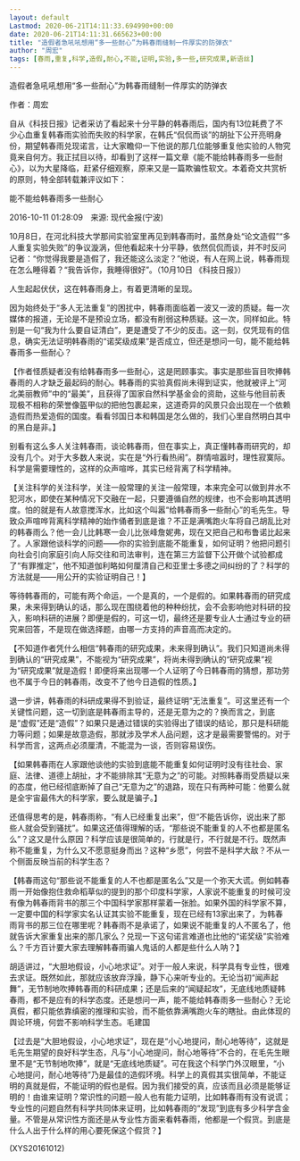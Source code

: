 ```yaml
---
layout: default
Lastmod: 2020-06-21T14:11:33.694990+00:00
date: 2020-06-21T14:11:31.665623+00:00
title: "造假者急吼吼想用“多一些耐心”为韩春雨缝制一件厚实的防弹衣"
author: "周宏"
tags: [春雨,重复,科学,造假,耐心,不能,证明,实验,多一些,研究成果,新语丝]
---
```


造假者急吼吼想用“多一些耐心”为韩春雨缝制一件厚实的防弹衣

作者：周宏

自从《科技日报》记者采访了看起来十分平静的韩春雨后，国内有13位耗费了不少心血重复韩春雨实验而失败的科学家，在韩氏“侃侃而谈”的胡扯下公开亮明身份，期望韩春雨兑现诺言，让大家瞻仰一下他说的那几位能够重复他实验的人物究竟来自何方。我正拭目以待，却看到了这样一篇文章《能不能给韩春雨多一些耐心》，以为大星降临，赶紧仔细观察，原来又是一篇欺骗性软文。本着奇文共赏析的原则，特全部转载兼评议如下：

能不能给韩春雨多一些耐心

2016-10-11 01:28:09　来源: 现代金报(宁波)

10月8日，在河北科技大学那间实验室里再见到韩春雨时，虽然身处“论文造假”“多人重复实验失败”的争议漩涡，但他看起来十分平静，依然侃侃而谈，并不时反问记者：“你觉得我要是造假了，我还能这么淡定？”他说，有人在网上说，韩春雨现在怎么睡得着？“我告诉你，我睡得很好”。（10月10日 《科技日报》）

人生起起伏伏，这在韩春雨身上，有着更清晰的呈现。

因为始终处于“多人无法重复”的困扰中，韩春雨面临着一波又一波的质疑。每一次媒体的报道，无论是不是预设立场，都没有削弱这种质疑。这一次，同样如此。特别是一句“我为什么要自证清白”，更是遭受了不少的反击。这一刻，仅凭现有的信息，确实无法证明韩春雨的“诺奖级成果”是否成立，但还是想问一句，能不能给韩春雨多一些耐心？

【作者怪质疑者没有给韩春雨多一些耐心，这是罔顾事实。事实是那些盲目吹捧韩春雨的人才缺乏最起码的耐心。韩春雨的实验真假尚未得到证实，他就被评上“河北美丽教师”中的“最美”，且获得了国家自然科学基金会的资助，这些与他目前表现极不相称的荣誉像盔甲似的把他包裹起来，这道奇异的风景只会出现在一个依赖造假而热爱造假的国度。看看邻国日本和韩国是怎么做的，我们心里自然明白其中的黑白是非。】

别看有这么多人关注韩春雨，谈论韩春雨，但在事实上，真正懂韩春雨研究的，却没有几个。对于大多数人来说，实在是“外行看热闹”。群情喧嚣时，理性寂寞际。科学是需要理性的，这样的众声喧哗，其实已经背离了科学精神。

【关注科学的关注科学，关注一般常理的关注一般常理，本来完全可以做到井水不犯河水，即使在某种情况下交融在一起，只要遵循自然的规律，也不会影响其透明度。怕的就是有人故意搅浑水，比如这个叫嚣“给韩春雨多一些耐心”的毛先生。导致众声喧哗背离科学精神的始作俑者到底是谁？不正是满嘴跑火车将自己胡乱比对的韩春雨么？他一会儿比韩寒一会儿比张峰詹妮弗，现在又把自己和布鲁诺比起来了。人家跟他谈科学的问题——你的实验到底能不能重复，如何证明？他把问题引向社会引向家庭引向人际交往和司法审判，连在第三方监督下公开做个试验都成了“有罪推定”，他不知道伽利略如何厘清自己和亚里士多德之间纠纷的了？科学的方法就是——用公开的实验证明自己！】

等待韩春雨的，可能有两个命运，一个是真的，一个是假的。如果韩春雨的研究成果，未来得到确认的话，那么现在围绕着他的种种纷扰，会不会影响他对科研的投入，影响科研的进展？即便是假的，可这一切，最终还是要专业人士通过专业的研究来回答，不是现在做选择题，由哪一方支持的声音高而决定的。

【不知道作者凭什么相信“韩春雨的研究成果，未来得到确认”。我们只知道尚未得到确认的“研究成果”，不能视为“研究成果”，将尚未得到确认的“研究成果”视为“研究成果”就是造假！即便将来出现哪一个人证明了今日韩春雨的猜想，那功劳也不属于今日的韩春雨，改变不了他今日造假的性质。】

退一步讲，韩春雨的科研成果得不到验证，最终证明“无法重复”。可这里还有一个关键性问题，这一切到底是韩春雨主导的，还是无意为之的？换而言之，到底是“虚假”还是“造假”？如果只是通过错误的实验得出了错误的结论，那只是科研能力等问题；如果是故意造假，那就涉及学术人品问题，这才是最需要警惕的。对于科学而言，这两点必须厘清，不能混为一谈，否则容易误伤。

【如果韩春雨在人家跟他谈他的实验到底能不能重复如何证明时没有往社会、家庭、法律、道德上胡扯，才不能排除其“无意为之”的可能。对照韩春雨受质疑以来的态度，他已经彻底断掉了自己“无意为之”的退路，现在只有两种可能：他要么就是全宇宙最伟大的科学家，要么就是骗子。】

还值得思考的是，韩春雨称，“有人已经重复出来”，但“不能告诉你，说出来了那些人就会受到骚扰”。如果这还值得理解的话，“那些说不能重复的人不也都是匿名么”？这又是什么原因？科学应该是很简单的，行就是行，不行就是不行。既然声称不能重复，为什么又不愿意挺身而出？这种“乡愿”，何尝不是科学大敌？不从一个侧面反映当前的科学生态？

【韩春雨这句“那些说不能重复的人不也都是匿名么”又是一个弥天大谎。例如韩春雨一开始像抱住救命稻草似的提到的那个印度科学家，人家说不能重复的时候可没有像为韩春雨背书的那三个中国科学家那样蒙着一张脸。如果外国的科学家不算，一定要中国的科学家实名认证其实验不能重复，现在已经有13家出来了，为韩春雨背书的那三位在哪里呢？韩春雨不是承诺了，如果说不能重复的人不匿名了，他就告诉大家重复出来的那几家么？兑现一下这句诺言难道也比他的“诺奖级”实验难么？千方百计要大家去理解韩春雨骗人鬼话的人都是些什么人呐？】

胡适讲过，“大胆地假设，小心地求证”。对于一般人来说，科学具有专业性，很难去求证。既然如此，那就应该放弃浮躁，静下心来听专业的。无论当初“闻声起舞”，无节制地吹捧韩春雨的科研成果；还是后来的“闻疑起攻”，无底线地质疑韩春雨，都不是应有的科学态度。还是想问一声，能不能给韩春雨多一些耐心？无论真假，都只能依靠缜密的推理和实验，而不能依靠满嘴跑火车的瞎扯。由此体现的舆论环境，何尝不影响科学生态。毛建国

【过去是“大胆地假设，小心地求证”，现在是“小心地提问，耐心地等待”，这就是毛先生期望的良好科学生态，凡与“小心地提问，耐心地等待”不合的，在毛先生眼里不是“无节制地吹捧”，就是“无底线地质疑”。可在我这个科学门外汉眼里，“小心地提问，耐心地等待”乃是最佳的造假环境。科学上的真假其实很简单，不能证明的真就是假，不能证明的假也是假。因为我们接受的真，应该而且必须是能够证明的！由谁来证明？常识性的问题一般人也有能力证明，比如韩春雨有没有说谎；专业性的问题自然有科学共同体来证明，比如韩春雨的“发现”到底有多少科学含金量。不管是从常识性方面还是从专业性方面来看韩春雨，他都是一个假货。到底是什么人出于什么样的用心要死保这个假货？】

(XYS20161012)

